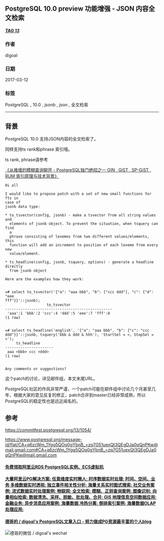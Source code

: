 ## PostgreSQL 10.0 preview 功能增强 - JSON 内容全文检索    
##### [TAG 13](../class/13.md)
                                                              
### 作者                                                                                                           
digoal                                                         
                                                                
### 日期                                                           
2017-03-12                                                          
                                                            
### 标签                                                         
PostgreSQL , 10.0 , jsonb , json , 全文检索  
                                                              
----                                                        
                                                                 
## 背景                                       
PostgreSQL 10.0 支持JSON内容的全文检索了。  
  
同样支持ts rank和phrase 索引哦。  
  
ts rank, phrase请参考  
  
[《从难缠的模糊查询聊开 - PostgreSQL独门绝招之一 GIN , GiST , SP-GiST , RUM 索引原理与技术背景》](../201612/20161231_01.md)  
  
```  
Hi all  
  
I would like to propose patch with a set of new small functions for fts in  
case of  
jsonb data type:  
  
* to_tsvector(config, jsonb) - make a tsvector from all string values and  
  elements of jsonb object. To prevent the situation, when tsquery can find  
  a  
  phrase consisting of lexemes from two different values/elements, this  
  function will add an increment to position of each lexeme from every new  
  value/element.  
  
* ts_headline(config, jsonb, tsquery, options) - generate a headline  
directly  
  from jsonb object  
  
Here are the examples how they work:  
  

=# select to_tsvector('{"a": "aaa bbb", "b": ["ccc ddd"], "c": {"d": "eee  
fff"}}'::jsonb);  
                   to_tsvector  
-------------------------------------------------  
 'aaa':1 'bbb':2 'ccc':4 'ddd':5 'eee':7 'fff':8  
(1 row)  
  
  
=# select ts_headline('english', '{"a": "aaa bbb", "b": {"c": "ccc  
ddd"}}'::jsonb, tsquery('bbb & ddd & hhh'), 'StartSel = <, StopSel = >');  
     ts_headline  
----------------------  
 aaa <bbb> ccc <ddd>  
(1 row)  

  
Any comments or suggestions?  
```  
    
这个patch的讨论，详见邮件组，本文末尾URL。  
  
PostgreSQL社区的作风非常严谨，一个patch可能在邮件组中讨论几个月甚至几年，根据大家的意见反复的修正，patch合并到master已经非常成熟，所以PostgreSQL的稳定性也是远近闻名的。 
              
## 参考              
https://commitfest.postgresql.org/13/1054/  
          
https://www.postgresql.org/message-id/flat/CA+q6zcWm_1Ygg5QOq0gYbnB_=zq7G51uexQt3QEgDJa0qQnPKw@mail.gmail.com#CA+q6zcWm_1Ygg5QOq0gYbnB_=zq7G51uexQt3QEgDJa0qQnPKw@mail.gmail.com    

  
  
  
  
  
  
  
  
  
  
  
  
  
  
  
  
  
  
  
  
  
  
  
  
  
  
  
  
  
  
  
  
  
  
  
  
  
#### [免费领取阿里云RDS PostgreSQL实例、ECS虚拟机](https://www.aliyun.com/database/postgresqlactivity "57258f76c37864c6e6d23383d05714ea")
  
  
#### [大量阿里云PG解决方案: 任意维度实时圈人; 时序数据实时处理; 时间、空间、业务 多维数据实时透视; 独立事件相关性分析; 海量关系实时图式搜索; 社交业务案例; 流式数据实时处理案例; 物联网; 全文检索; 模糊、正则查询案例; 图像识别; 向量相似检索; 数据清洗、采样、脱敏、批处理、合并; GIS 地理信息空间数据应用; 金融业务; 异步消息应用案例; 海量数据 冷热分离; 倒排索引案例; 海量数据OLAP处理应用;](https://yq.aliyun.com/topic/118 "40cff096e9ed7122c512b35d8561d9c8")
  
  
#### [德哥的 / digoal's PostgreSQL文章入口 - 努力做成PG资源最丰富的个人blog](https://github.com/digoal/blog/blob/master/README.md "22709685feb7cab07d30f30387f0a9ae")
  
  
![德哥的微信 / digoal's wechat](../pic/digoal_weixin.jpg "f7ad92eeba24523fd47a6e1a0e691b59")
  
